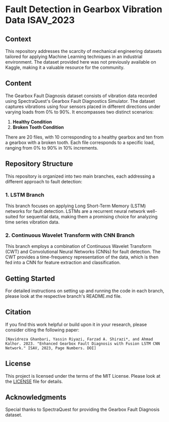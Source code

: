 # Fault Detection in Gearbox Vibration Data ISAV_2023


## Context

This repository addresses the scarcity of mechanical engineering datasets tailored for applying Machine Learning techniques in an industrial environment. The dataset provided here was not previously available on Kaggle, making it a valuable resource for the community.

## Content

The Gearbox Fault Diagnosis dataset consists of vibration data recorded using SpectraQuest's Gearbox Fault Diagnostics Simulator. The dataset captures vibrations using four sensors placed in different directions under varying loads from 0% to 90%. It encompasses two distinct scenarios:

1. **Healthy Condition**
2. **Broken Tooth Condition**

There are 20 files, with 10 corresponding to a healthy gearbox and ten from a gearbox with a broken tooth. Each file corresponds to a specific load, ranging from 0% to 90% in 10% increments.

## Repository Structure

This repository is organized into two main branches, each addressing a different approach to fault detection:

### 1. LSTM Branch

This branch focuses on applying Long Short-Term Memory (LSTM) networks for fault detection. LSTMs are a recurrent neural network well-suited for sequential data, making them a promising choice for analyzing time series vibration data.

### 2. Continuous Wavelet Transform with CNN Branch

This branch employs a combination of Continuous Wavelet Transform (CWT) and Convolutional Neural Networks (CNNs) for fault detection. The CWT provides a time-frequency representation of the data, which is then fed into a CNN for feature extraction and classification.

## Getting Started

For detailed instructions on setting up and running the code in each branch, please look at the respective branch's README.md file.

## Citation

If you find this work helpful or build upon it in your research, please consider citing the following paper:

```
[Navidreza Ghanbari, Yassin Riyazi, Farzad A. Shirazi*, and Ahmad Kalhor. 2023. "Enhanced Gearbox Fault Diagnosis with Fusion LSTM CNN Network." ISAV, 2023, Page Numbers. DOI]
```

## License

This project is licensed under the terms of the MIT License. Please look at the [LICENSE](LICENSE) file for details.

## Acknowledgments

Special thanks to SpectraQuest for providing the Gearbox Fault Diagnosis dataset.

